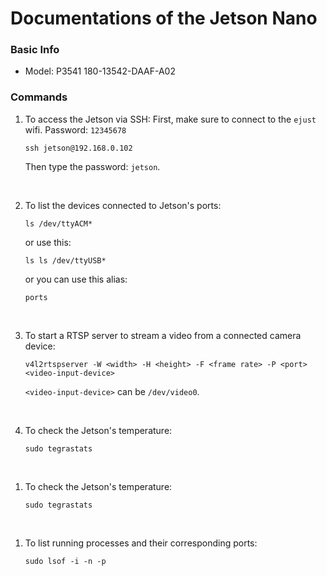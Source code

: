 # Documentations of the Jetson Nano


### Basic Info
- Model: P3541 180-13542-DAAF-A02


### Commands

1. To access the Jetson via SSH:
   First, make sure to connect to the `ejust` wifi. Password: `12345678`
   ```
   ssh jetson@192.168.0.102
   ```
   Then type the password: `jetson`.
   
   </br>
   
1. To list the devices connected to Jetson's ports:
   ```
   ls /dev/ttyACM*
   ```
   or use this:
   ```
   ls ls /dev/ttyUSB*
   ```
   or you can use this alias:
   ```
   ports
   ```

   </br> 

1. To start a RTSP server to stream a video from a connected camera device:
   ```
   v4l2rtspserver -W <width> -H <height> -F <frame rate> -P <port> <video-input-device>
   ```
   `<video-input-device>` can be `/dev/video0`.

   </br> 

1. To check the Jetson's temperature:
   ```
   sudo tegrastats
   ```

</br>

1. To check the Jetson's temperature:
   ```
   sudo tegrastats
   ```

</br>


1. To list running processes and their corresponding ports:
   ```
   sudo lsof -i -n -p
   ```

</br>


   
   
